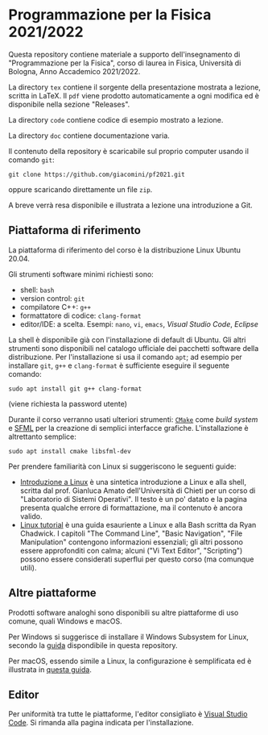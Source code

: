 # Programmazione per la Fisica 2021/2022

Questa repository contiene materiale a supporto dell'insegnamento di "Programmazione per la Fisica", corso di laurea in
Fisica, Università di Bologna, Anno Accademico 2021/2022.

La directory `tex` contiene il sorgente della presentazione mostrata a lezione, scritta in LaTeX. Il `pdf` viene
prodotto automaticamente a ogni modifica ed è disponibile nella sezione "Releases".

La directory `code` contiene codice di esempio mostrato a lezione.

La directory `doc` contiene documentazione varia.

Il contenuto della repository è scaricabile sul proprio computer usando il comando `git`:

```shell
git clone https://github.com/giacomini/pf2021.git
```

oppure scaricando direttamente un file `zip`.

A breve verrà resa disponibile e illustrata a lezione una introduzione a Git.

## Piattaforma di riferimento

La piattaforma di riferimento del corso è la distribuzione Linux Ubuntu 20.04.

Gli strumenti software minimi richiesti sono:

* shell: `bash`
* version control: `git`
* compilatore C++: `g++`
* formattatore di codice: `clang-format`
* editor/IDE: a scelta. Esempi: `nano`, `vi`, `emacs`, _Visual Studio Code_, _Eclipse_

La shell è disponibile già con l'installazione di default di Ubuntu. Gli altri strumenti sono disponibili nel catalogo
ufficiale dei pacchetti software della distribuzione. Per l'installazione si usa il comando `apt`; ad esempio per
installare `git`, `g++` e `clang-format` è sufficiente eseguire il seguente comando:

```shell
sudo apt install git g++ clang-format
```

(viene richiesta la password utente)

Durante il corso verranno usati ulteriori strumenti: [`CMake`](https://cmake.org/) come _build system_ e [SFML](https://sfml-dev.org/) per la creazione di semplici interfacce grafiche. L'installazione è altrettanto semplice:

```shell
sudo apt install cmake libsfml-dev
```

Per prendere familiarità con Linux si suggeriscono le seguenti guide:

* [Introduzione a Linux](https://www.sci.unich.it/~amato/teaching/old/labdati10/lezioni/linux/linux.php) è una sintetica
  introduzione a Linux e alla shell, scritta dal prof. Gianluca Amato dell'Università di Chieti per un corso di
  "Laboratorio di Sistemi Operativi". Il testo è un po' datato e la pagina presenta qualche errore di formattazione, ma
  il contenuto è ancora valido.
* [Linux tutorial](https://ryanstutorials.net/linuxtutorial/) è una guida esauriente a Linux e alla Bash scritta da Ryan
  Chadwick. I capitoli "The Command Line", "Basic Navigation", "File Manipulation" contengono informazioni essenziali;
  gli altri possono essere approfonditi con calma; alcuni ("Vi Text Editor", "Scripting") possono essere considerati
  superflui per questo corso (ma comunque utili).

## Altre piattaforme

Prodotti software analoghi sono disponibili su altre piattaforme di uso comune, quali Windows e macOS.

Per Windows si suggerisce di installare il Windows Subsystem for Linux, secondo la [guida](doc/WSLGuide.md) dispondibile
in questa repository.

Per macOS, essendo simile a Linux, la configurazione è semplificata ed è illustrata in [questa
guida](doc/macOSGuide.md).

## Editor

Per uniformità tra tutte le piattaforme, l'editor consigliato è [Visual Studio Code](https://code.visualstudio.com/). Si
rimanda alla pagina indicata per l'installazione.
